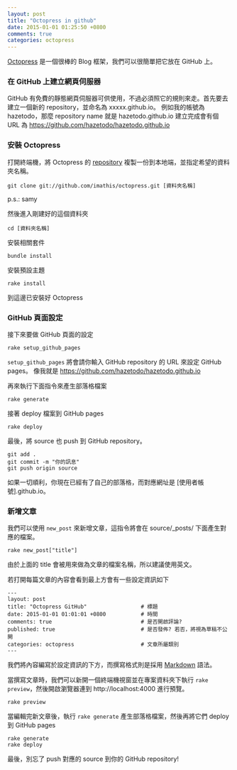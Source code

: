 ```yaml
---
layout: post
title: "Octopress in github"
date: 2015-01-01 01:25:50 +0800
comments: true
categories: octopress
---
```


[Octopress](http://octopress.org/) 是一個很棒的 Blog 框架，我們可以很簡單把它放在 GitHub 上。

### 在 GitHub 上建立網頁伺服器

GitHub 有免費的靜態網頁伺服器可供使用，不過必須照它的規則來走。首先要去建立一個新的 repository，並命名為 xxxxx.github.io。
例如我的帳號為 hazetodo，那麼 repository name 就是 hazetodo.github.io
建立完成會有個 URL 為 https://github.com/hazetodo/hazetodo.github.io


### 安裝 Octopress

打開終端機，將 Octopress 的 [repository](https://github.com/imathis/octopress) 複製一份到本地端，並指定希望的資料夾名稱。 
```
git clone git://github.com/imathis/octopress.git [資料夾名稱]
```
p.s.: samy

然後進入剛建好的這個資料夾
```
cd [資料夾名稱]
```

安裝相關套件
```
bundle install
```

安裝預設主題
```
rake install
```
到這邊已安裝好 Octopress


### GitHub 頁面設定

接下來要做 GitHub 頁面的設定
```
rake setup_github_pages
```
`setup_github_pages` 將會請你輸入 GitHub repository 的 URL 來設定 GitHub pages。
像我就是 https://github.com/hazetodo/hazetodo.github.io


再來執行下面指令來產生部落格檔案
```
rake generate
```

接著 deploy 檔案到 GitHub pages
```
rake deploy
```

最後，將 source 也 push 到 GitHub repository。
``` 
git add .
git commit -m "你的訊息"
git push origin source
```
如果一切順利，你現在已經有了自己的部落格，而對應網址是 [使用者帳號].github.io。


### 新增文章

我們可以使用 `new_post` 來新增文章，這指令將會在 source/_posts/ 下面產生對應的檔案。
```
rake new_post["title"]
```
由於上面的 title 會被用來做為文章的檔案名稱，所以建議使用英文。

若打開每篇文章的內容會看到最上方會有一些設定資訊如下

```
---
layout: post 
title: "Octopress GitHub"                 # 標題
date: 2015-01-01 01:01:01 +0800           # 時間
comments: true                            # 是否開啟評論?
published: true                           # 是否發佈? 若否，將視為草稿不公開
categories: octopress                     # 文章所屬類別
---
```

我們將內容編寫於設定資訊的下方，而撰寫格式則是採用 [Markdown](http://markdown.tw/) 語法。

當撰寫文章時，我們可以新開一個終端機視窗並在專案資料夾下執行 `rake preview`，然後開啟瀏覽器連到 http://localhost:4000 進行預覽。
```
rake preview
```

當編輯完新文章後，執行 `rake generate` 產生部落格檔案，然後再將它們 deploy 到 GitHub pages
```
rake generate
rake deploy
```

最後，別忘了 push 對應的 source 到你的 GitHub repository!

